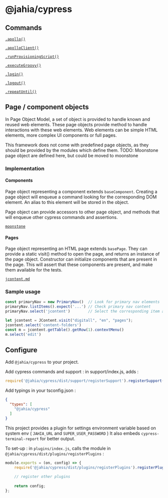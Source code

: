 # @jahia/cypress

## Commands

[`.apollo()`](./src/support/apollo/apollo.md)

[`.apolloClient()`](./src/support/apollo/apolloClient.md)

[`.runProvisioningScript()`](./src/support/provisioning/runProvisioningScript.md)

[`.executeGroovy()`](./src/support/provisioning/executeGroovy.md)

[`.login()`](./src/support/login.md)

[`.logout()`](./src/support/logout.md)

[`.repeatUntil()`](./src/support/repeatUntil.md)

## Page / component objects

In Page Object Model, a set of object is provided to handle known and reused web elements. 
These page objects provide method to handle interactions with these web elements. 
Web elements can be simple HTML elements, more complex UI components or full pages. 

This framework does not come with predefined page objects, as they should be provided by the modules which define them.
TODO: Moonstone page object are defined here, but could be moved to moonstone

### Implementation

#### Components

Page object representing a component extends `baseComponent`. 
Creating a page object will enqueue a command looking for the corresponding DOM element. 
An alias to this element will be stored in the object.

Page object can provide accessors to other page object, and methods that will enqueue other cypress commands and assertions.

[`moonstone`](./src/page-object/moonstone)

#### Pages

Page object representing an HTML page extends `basePage`.
They can provide a static visit() method to open the page, and returns an instance of the page object.
Constructor can initialize components that are present in the page. This will assert that these components are present, and make them available for the tests.

[`jcontent.md`](./src/page-object/jcontent/jcontent.ts)

### Sample usage

```typescript
const primaryNav = new PrimaryNav()  // Look for primary nav elements 
primaryNav.listItems().expect('...') // Check primary nav content
primaryNav.select('jcontent')        // Select the corresponding item and click on it
```


```typescript
let jcontent = JContent.visit("digitall", "en", "pages");
jcontent.select('content-folders')
const m = jcontent.getTable().getRow(1).contextMenu()
m.select('edit')
```

## Configure

Add `@jahia/cypress` to your project.

Add cypress commands and support : in support/index.js, adds : 

```js
require('@jahia/cypress/dist/support/registerSupport').registerSupport()
```

Add typings in your tsconfig.json : 

```json
{
  "types": [
    "@jahia/cypress"
  ]
}
```

This project provides a plugin for settings environment variable based on system env ( `JAHIA_URL` and `SUPER_USER_PASSWORD` )
It also embeds `cypress-terminal-report` for better output.

To set-up : in `plugins/index.js`, calls the module in `@jahia/cypress/dist/plugins/registerPlugins` :

```js
module.exports = (on, config) => {
    require('@jahia/cypress/dist/plugins/registerPlugins').registerPlugins(on, config)
    
    // register other plugins
    
    return config;
};
```
